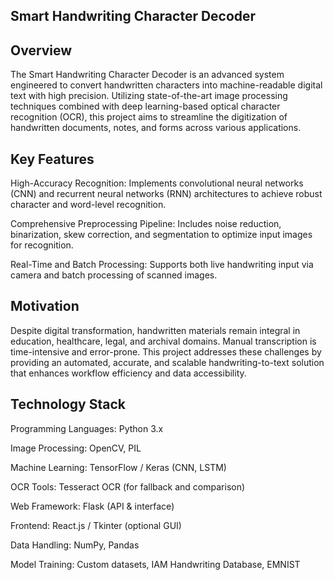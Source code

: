 ## Smart Handwriting Character Decoder

## Overview

The Smart Handwriting Character Decoder is an advanced system engineered to convert handwritten characters into machine-readable digital text with high precision. Utilizing state-of-the-art image processing techniques combined with deep learning-based optical character recognition (OCR), this project aims to streamline the digitization of handwritten documents, notes, and forms across various applications.

## Key Features

High-Accuracy Recognition: Implements convolutional neural networks (CNN) and recurrent neural networks (RNN) architectures to achieve robust character and word-level recognition.

Comprehensive Preprocessing Pipeline: Includes noise reduction, binarization, skew correction, and segmentation to optimize input images for recognition.

Real-Time and Batch Processing: Supports both live handwriting input via camera and batch processing of scanned images.

## Motivation

Despite digital transformation, handwritten materials remain integral in education, healthcare, legal, and archival domains. Manual transcription is time-intensive and error-prone. This project addresses these challenges by providing an automated, accurate, and scalable handwriting-to-text solution that enhances workflow efficiency and data accessibility.

## Technology Stack

Programming Languages: Python 3.x

Image Processing: OpenCV, PIL

Machine Learning: TensorFlow / Keras (CNN, LSTM)

OCR Tools: Tesseract OCR (for fallback and comparison)

Web Framework: Flask (API & interface)

Frontend: React.js / Tkinter (optional GUI)

Data Handling: NumPy, Pandas

Model Training: Custom datasets, IAM Handwriting Database, EMNIST


